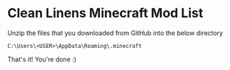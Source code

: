 # Clean Linens Minecraft Mod List

 Unzip the files that you downloaded from GitHub into the below directory

 `C:\Users\<USER>\AppData\Roaming\.minecraft`


 That's it! You're done :)
